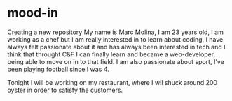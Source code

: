 # mood-in
Creating a new repository
My name is Marc Molina, I am 23 years old, I am working as a chef but I am really interested in to learn about coding, I have always felt passionate about it and has always been interested in tech and I think that throught C&F I can finally learn and became a web-developer, being able to move on in to that field. 
I am also passionate about sport, I've been playing football since I was 4.

Tonight I will be working on my restaurant, where I wil shuck around 200 oyster in order to satisfy the customers.

